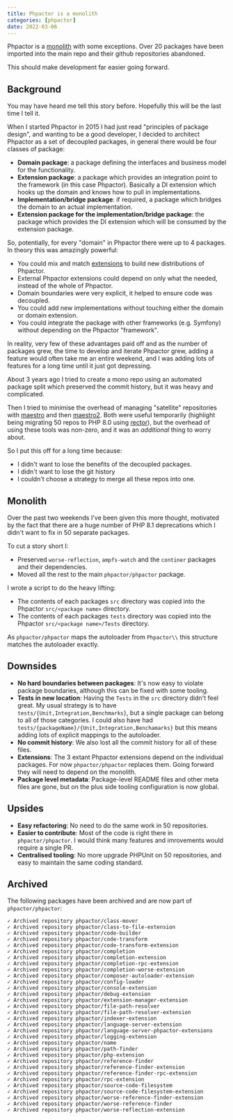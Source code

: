 ```yaml
--- 
title: Phpactor is a monolith
categories: [phpactor]
date: 2022-03-06
---
```


Phpactor is a [monolith](https://github.com/phpactor/phpactor/pull/1349) with
some exceptions. Over 20 packages have been imported into the main repo and
their github repositories abandoned.

This should make development far easier going forward.

Background
----------

You may have heard me tell this story before. Hopefully this will be the last
time I tell it.

When I started Phpactor in 2015 I had just read "principles of package
design", and wanting to be a good developer, I decided to architect Phpactor
as a set of decoupled packages, in general there would be four classes of
package:

- **Domain package**: a package defining the interfaces and business model for
  the functionality.
- **Extension package**: a package which provides an integration point to the
    framework (in this case Phpactor). Basically a DI extension which hooks up
    the domain and knows how to pull in implementations.
- **Implementation/bridge package**: if required, a package which bridges the domain
  to an actual implementation.
- **Extension package for the implementation/bridge package**: the package
    which provides the DI extension which will be consumed by the extension
    package.

So, potentially, for every "domain" in Phpactor there were up to 4 packages.
In theory this was amazingly powerful:

- You could mix and match [extensions](https://www.dantleech.com/blog/2018/11/25/extensions/)
  to build new distributions of Phpactor. 
- External Phpactor extensions could depend on only what the needed, instead
  of the whole of Phpactor.
- Domain boundaries were very explicit, it helped to ensure code was
  decoupled.
- You could add new implementations without touching either the domain or
  domain extension.
- You could integrate the package with other frameworks (e.g. Symfony) without
  depending on the Phpactor "framework".

In reality, very few of these advantages paid off and as the number of
packages grew, the time to develop and iterate Phpactor grew, adding a feature
would often take me an entire weekend, and I was adding lots of features for a
long time until it just got depressing.

About 3 years ago I tried to create a mono repo using an automated package
split which preserved the commit history, but it was heavy and complicated.

Then I tried to minimise the overhead of managing "satellite" repositories with
[maestro](https://github.com/dantleech/maestro) and then
[maestro2](https://github.com/dantleech/maestro2). Both were useful
temporarily (highlight being migrating 50 repos to PHP 8.0 using
[rector](https://www.dantleech.com/blog/2020/12/24/maestro-two/)), but the
overhead of using these tools was non-zero, and it was an _additional_ thing
to worry about.

So I put this off for a long time because:

- I didn't want to lose the benefits of the decoupled packages.
- I didn't want to lose the git history
- I couldn't choose a strategy to merge all these repos into one.

Monolith
--------

Over the past two weekends I've been given this more thought, motivated by the
fact that there are a huge number of PHP 8.1 deprecations which I didn't want
to fix in 50 separate packages.

To cut a story short I:

- Preserved `worse-reflection`, `ampfs-watch` and the `continer` packages and
  their dependencies.
- Moved all the rest to the main `phpactor/phpactor` package.

I wrote a script to do the heavy lifting:

- The contents of each packages `src` directory was copied into the Phpactor
  `src/<package name>` directory.
- The contents of each packages `tests` directory was copied into the Phpactor
  `src/<package name>/Tests` directory.

As `phpactor/phpactor` maps the autoloader from `Phpactor\\` this structure
matches the autoloader exactly.

Downsides
---------

- **No hard boundaries between packages**: It's now easy to violate package
  boundaries, although this can be fixed with some tooling.
- **Tests in new location**: Having the `Tests` in the `src` directory didn't feel great. My usual strategy
  is to have `tests/{Unit,Integration,Benchmarks}`, but a single package can
  belong to all of those categories. I could also have had
  `tests/{packageName}/{Unit,Integration,Benchamarks}` but this means adding
  lots of explicit mappings to the autoloader.
- **No commit history**: We also lost all the commit history for all of these files.
- **Extensions**: The 3 extant Phpactor extensions depend on the individual packages. For now
  `phpactor/phpactor` replaces them. Going forward they will need to depend on
  the monolith.
- **Package level metadata**: Package-level README files and other meta files
  are gone, but on the plus side tooling configuration is now global.

Upsides
-------

- **Easy refactoring**: No need to do the same work in 50 repositories.
- **Easier to contribute**: Most of the code is right there in
    `phpactor/phpactor`. I would think many features and imrovements would require a single
    PR.
- **Centralised tooling**: No more upgrade PHPUnit on 50 repositories, and
    easy to maintain the same coding standard.

Archived
--------

The following packages have been archived and are now part of
`phpactor/phpactor`:

```text
✓ Archived repository phpactor/class-mover
✓ Archived repository phpactor/class-to-file-extension
✓ Archived repository phpactor/code-builder
✓ Archived repository phpactor/code-transform
✓ Archived repository phpactor/code-transform-extension
✓ Archived repository phpactor/completion
✓ Archived repository phpactor/completion-extension
✓ Archived repository phpactor/completion-rpc-extension
✓ Archived repository phpactor/completion-worse-extension
✓ Archived repository phpactor/composer-autoloader-extension
✓ Archived repository phpactor/config-loader
✓ Archived repository phpactor/console-extension
✓ Archived repository phpactor/debug-extension
✓ Archived repository phpactor/extension-manager-extension
✓ Archived repository phpactor/file-path-resolver
✓ Archived repository phpactor/file-path-resolver-extension
✓ Archived repository phpactor/indexer-extension
✓ Archived repository phpactor/language-server-extension
✓ Archived repository phpactor/language-server-phpactor-extensions
✓ Archived repository phpactor/logging-extension
✓ Archived repository phpactor/name
✓ Archived repository phpactor/path-finder
✓ Archived repository phpactor/php-extension
✓ Archived repository phpactor/reference-finder
✓ Archived repository phpactor/reference-finder-extension
✓ Archived repository phpactor/reference-finder-rpc-extension
✓ Archived repository phpactor/rpc-extension
✓ Archived repository phpactor/source-code-filesystem
✓ Archived repository phpactor/source-code-filesystem-extension
✓ Archived repository phpactor/worse-reference-finder-extension
✓ Archived repository phpactor/worse-reference-finder
✓ Archived repository phpactor/worse-reflection-extension
```
